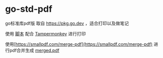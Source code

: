 # go-std-pdf

go标准库pdf版 取自 https://pkg.go.dev ，适合打印以及做笔记

使用 [脚本](go_dev_package_to_pdf.js) 配合 [Tampermonkey](https://www.tampermonkey.net/) 进行打印

使用[https://smallpdf.com/merge-pdf](https://smallpdf.com/merge-pdf) 进行pdf合并生成 [merged.pdf](merged.pdf)
